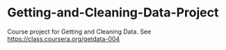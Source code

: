 Getting-and-Cleaning-Data-Project
=================================

Course project for Getting and Cleaning Data.  See https://class.coursera.org/getdata-004
